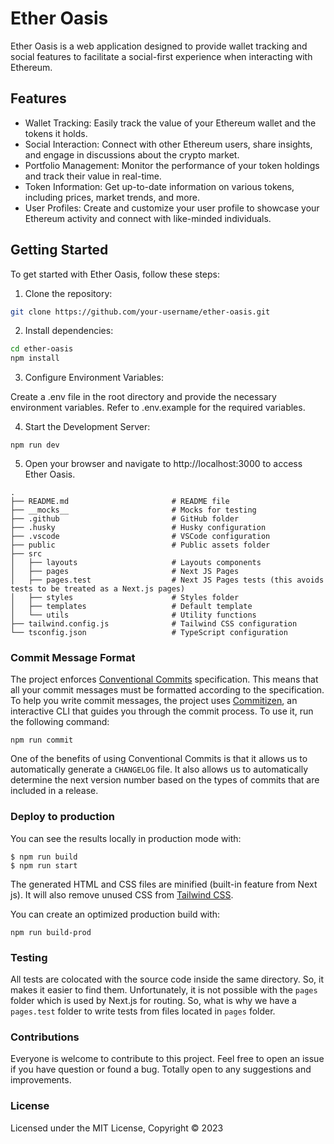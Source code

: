# Ether Oasis

Ether Oasis is a web application designed to provide wallet tracking and social features to facilitate a social-first experience when interacting with Ethereum.

## Features

- Wallet Tracking: Easily track the value of your Ethereum wallet and the tokens it holds.
- Social Interaction: Connect with other Ethereum users, share insights, and engage in discussions about the crypto market.
- Portfolio Management: Monitor the performance of your token holdings and track their value in real-time.
- Token Information: Get up-to-date information on various tokens, including prices, market trends, and more.
- User Profiles: Create and customize your user profile to showcase your Ethereum activity and connect with like-minded individuals.

## Getting Started

To get started with Ether Oasis, follow these steps:

1. Clone the repository:

```bash
git clone https://github.com/your-username/ether-oasis.git
```

2. Install dependencies:

```bash
cd ether-oasis
npm install
```
3. Configure Environment Variables:

Create a .env file in the root directory and provide the necessary environment variables. Refer to .env.example for the required variables.

4. Start the Development Server:

```shell
npm run dev
```

5. Open your browser and navigate to http://localhost:3000 to access Ether Oasis.

```shell
.
├── README.md                       # README file
├── __mocks__                       # Mocks for testing
├── .github                         # GitHub folder
├── .husky                          # Husky configuration
├── .vscode                         # VSCode configuration
├── public                          # Public assets folder
├── src
│   ├── layouts                     # Layouts components
│   ├── pages                       # Next JS Pages
│   ├── pages.test                  # Next JS Pages tests (this avoids tests to be treated as a Next.js pages)
│   ├── styles                      # Styles folder
│   ├── templates                   # Default template
│   └── utils                       # Utility functions
├── tailwind.config.js              # Tailwind CSS configuration
└── tsconfig.json                   # TypeScript configuration
```

### Commit Message Format

The project enforces [Conventional Commits](https://www.conventionalcommits.org/) specification. This means that all your commit messages must be formatted according to the specification. To help you write commit messages, the project uses [Commitizen](https://github.com/commitizen/cz-cli), an interactive CLI that guides you through the commit process. To use it, run the following command:

```shell
npm run commit
```

One of the benefits of using Conventional Commits is that it allows us to automatically generate a `CHANGELOG` file. It also allows us to automatically determine the next version number based on the types of commits that are included in a release.

### Deploy to production

You can see the results locally in production mode with:

```shell
$ npm run build
$ npm run start
```

The generated HTML and CSS files are minified (built-in feature from Next js). It will also remove unused CSS from [Tailwind CSS](https://tailwindcss.com).

You can create an optimized production build with:

```shell
npm run build-prod
```

### Testing

All tests are colocated with the source code inside the same directory. So, it makes it easier to find them. Unfortunately, it is not possible with the `pages` folder which is used by Next.js for routing. So, what is why we have a `pages.test` folder to write tests from files located in `pages` folder.

### Contributions

Everyone is welcome to contribute to this project. Feel free to open an issue if you have question or found a bug. Totally open to any suggestions and improvements.

### License

Licensed under the MIT License, Copyright © 2023
